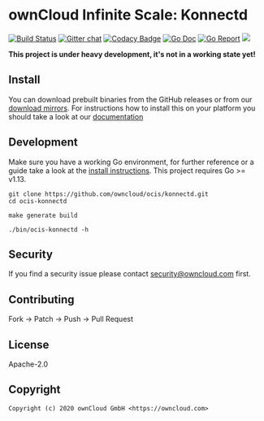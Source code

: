 # ownCloud Infinite Scale: Konnectd

[![Build Status](https://cloud.drone.io/api/badges/owncloud/ocis-konnectd/status.svg)](https://cloud.drone.io/owncloud/ocis-konnectd)
[![Gitter chat](https://badges.gitter.im/cs3org/reva.svg)](https://gitter.im/cs3org/reva)
[![Codacy Badge](https://api.codacy.com/project/badge/Grade/f6f9033737404c9da3ba4738b6501bdb)](https://www.codacy.com/manual/owncloud/ocis-konnectd?utm_source=github.com&amp;utm_medium=referral&amp;utm_content=owncloud/ocis-konnectd&amp;utm_campaign=Badge_Grade)
[![Go Doc](https://godoc.org/github.com/owncloud/ocis/konnectd?status.svg)](http://godoc.org/github.com/owncloud/ocis/konnectd)
[![Go Report](http://goreportcard.com/badge/github.com/owncloud/ocis/konnectd)](http://goreportcard.com/report/github.com/owncloud/ocis/konnectd)
[![](https://images.microbadger.com/badges/image/owncloud/ocis-konnectd.svg)](http://microbadger.com/images/owncloud/ocis-konnectd "Get your own image badge on microbadger.com")

**This project is under heavy development, it's not in a working state yet!**

## Install

You can download prebuilt binaries from the GitHub releases or from our [download mirrors](http://download.owncloud.com/ocis/konnectd/). For instructions how to install this on your platform you should take a look at our [documentation](https://owncloud.github.io/extensions/ocis_konnectd/)

## Development

Make sure you have a working Go environment, for further reference or a guide take a look at the [install instructions](http://golang.org/doc/install.html). This project requires Go >= v1.13.

```console
git clone https://github.com/owncloud/ocis/konnectd.git
cd ocis-konnectd

make generate build

./bin/ocis-konnectd -h
```

## Security

If you find a security issue please contact security@owncloud.com first.

## Contributing

Fork -> Patch -> Push -> Pull Request

## License

Apache-2.0

## Copyright

```console
Copyright (c) 2020 ownCloud GmbH <https://owncloud.com>
```
